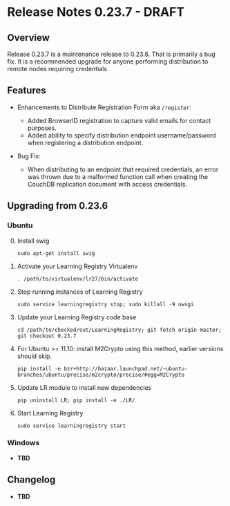 # Release Notes 0.23.7 - DRAFT

## Overview

Release 0.23.7 is a maintenance release to 0.23.6. That is primarily a bug fix. It is a recommended upgrade for anyone performing distribution to remote nodes requiring credentials.

## Features

* Enhancements to Distribute Registration Form aka ```/register```:
  - Added BrowserID registration to capture valid emails for contact purposes.
  - Added ability to specify distribution endpoint username/password when registering a distribution endpoint.

* Bug Fix:
  - When distributing to an endpoint that required credentials, an error was thrown due to a malformed function call when creating the CouchDB replication document with access credentials.

## Upgrading from 0.23.6

### Ubuntu

0. Install swig

   ```sudo apt-get install swig```

0. Activate your Learning Registry Virtualenv

   ```. /path/to/virtualenv/lr27/bin/activate```

0. Stop running instances of Learning Registry

   ```sudo service learningregistry stop; sudo killall -9 uwsgi```

0. Update your Learning Registry code base

   ```cd /path/to/checked/out/LearningRegistry; git fetch origin master; git checkout 0.23.7```

0. For Ubuntu >= 11.10: install M2Crypto using this method, earlier versions should skip.

   ```pip install -e bzr+http://bazaar.launchpad.net/~ubuntu-branches/ubuntu/precise/m2crypto/precise/#egg=M2Crypto```

0. Update LR module to install new dependencies

   ```pip uninstall LR; pip install -e ./LR/```

0. Start Learning Registry

   ```sudo service learningregistry start```


### Windows

* **TBD**

## Changelog

* **TBD**
